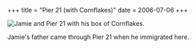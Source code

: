 +++
title = "Pier 21 (with Cornflakes)"
date = 2006-07-06
+++

![Jamie and Pier 21 with his box of Cornflakes.](/photos/Pier21WithCornflakes.jpg)

Jamie's father came through Pier 21 when he immigrated here.

